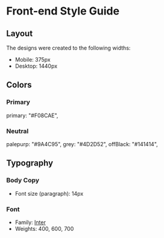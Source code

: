 # Front-end Style Guide

## Layout

The designs were created to the following widths:

- Mobile: 375px
- Desktop: 1440px

## Colors

### Primary

primary: "#F08CAE",
      
### Neutral

palepurp: "#9A4C95",
grey: "#4D2D52",
offBlack: "#141414",

## Typography

### Body Copy

- Font size (paragraph): 14px

### Font

- Family: [Inter](https://fonts.google.com/specimen/Inter)
- Weights: 400, 600, 700
